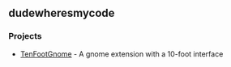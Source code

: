 ## dudewheresmycode

### Projects

- [TenFootGnome](https://github.com/dudewheresmycode/TenFootGnome) - A gnome extension with a 10-foot interface
